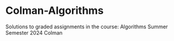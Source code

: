 # Colman-Algorithms
Solutions to graded assignments in the course: Algorithms Summer Semester 2024 Colman
